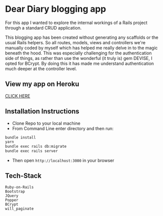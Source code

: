 # Dear Diary blogging app

For this app I wanted to explore the internal workings of a Rails project through a standard CRUD application.

This blogging app has been created without generating any scaffolds or the usual Rails helpers.  So all routes, models, views and controllers we're manually coded by myself which has helped me really delve in to the magic beneath the hood.  This was especially challenging for the authentication side of things, as rather than use the wonderful (it truly is) gem DEVISE, I opted for BCrypt.  By doing this it has made me understand authentication much deeper at the controller level.


## View my app on Heroku
[CLICK HERE](https://secret-meadow-14231.herokuapp.com/)


## Installation Instructions
- Clone Repo to your local machine
- From Command Line enter directory and then run:
```sh
bundle install
yarn
bundle exec rails db:migrate
bundle exec rails server
```
- Then open `http://localhost:3000` in your browser

## Tech-Stack 
```
Ruby-on-Rails
Bootstrap
JQuery
Popper
BCrypt
will_paginate
```
